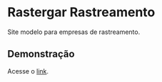 # Rastergar Rastreamento

Site modelo para empresas de rastreamento.

## Demonstração
Acesse o [link](https://edribeiro1.github.io/site-rastergar/).